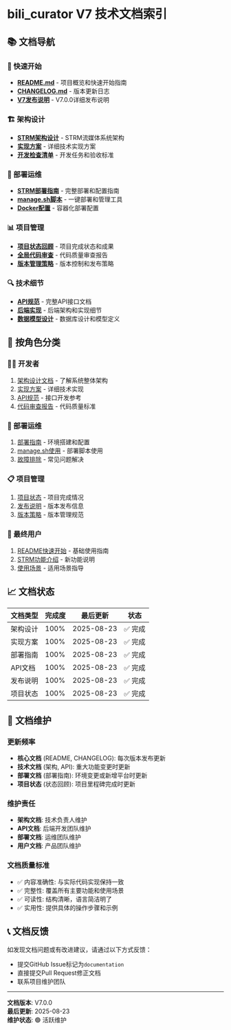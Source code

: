 # bili_curator V7 技术文档索引

## 📚 文档导航

### 🚀 快速开始
- **[README.md](../../README.md)** - 项目概览和快速开始指南
- **[CHANGELOG.md](../../CHANGELOG.md)** - 版本更新日志
- **[V7发布说明](./V7_RELEASE_NOTES.md)** - V7.0.0详细发布说明

### 🏗 架构设计
- **[STRM架构设计](./STRM_ARCHITECTURE_DESIGN.md)** - STRM流媒体系统架构
- **[实现方案](./STRM_IMPLEMENTATION_PLAN.md)** - 详细技术实现方案
- **[开发检查清单](./STRM_DEVELOPMENT_CHECKLIST.md)** - 开发任务和验收标准

### 🔧 部署运维
- **[STRM部署指南](./STRM_DEPLOYMENT_GUIDE.md)** - 完整部署和配置指南
- **[manage.sh脚本](../../scripts/manage.sh)** - 一键部署和管理工具
- **[Docker配置](../../docker-compose.yml)** - 容器化部署配置

### 📊 项目管理
- **[项目状态回顾](./PROJECT_STATUS_REVIEW.md)** - 项目完成状态和成果
- **[全局代码审查](./GLOBAL_CODE_REVIEW_REPORT.md)** - 代码质量审查报告
- **[版本管理策略](../VERSION_MANAGEMENT_STRATEGY.md)** - 版本控制和发布策略

### 🔍 技术细节
- **[API规范](./API_SPECIFICATION.md)** - 完整API接口文档
- **[后端实现](./BACKEND_IMPLEMENTATION.md)** - 后端架构和实现细节
- **[数据模型设计](./DATA_MODEL_DESIGN.md)** - 数据库设计和模型定义

## 🎯 按角色分类

### 👨‍💻 开发者
1. [架构设计文档](./STRM_ARCHITECTURE_DESIGN.md) - 了解系统整体架构
2. [实现方案](./STRM_IMPLEMENTATION_PLAN.md) - 详细技术实现
3. [API规范](./API_SPECIFICATION.md) - 接口开发参考
4. [代码审查报告](./GLOBAL_CODE_REVIEW_REPORT.md) - 代码质量标准

### 🚀 部署运维
1. [部署指南](./STRM_DEPLOYMENT_GUIDE.md) - 环境搭建和配置
2. [manage.sh使用](../../scripts/manage.sh) - 部署脚本使用
3. [故障排除](./STRM_DEPLOYMENT_GUIDE.md#故障排除) - 常见问题解决

### 📋 项目管理
1. [项目状态](./PROJECT_STATUS_REVIEW.md) - 项目完成情况
2. [发布说明](./V7_RELEASE_NOTES.md) - 版本发布信息
3. [版本策略](../VERSION_MANAGEMENT_STRATEGY.md) - 版本管理规范

### 👥 最终用户
1. [README快速开始](../../README.md#快速开始) - 基础使用指南
2. [STRM功能介绍](./V7_RELEASE_NOTES.md#核心亮点) - 新功能说明
3. [使用场景](./V7_RELEASE_NOTES.md#使用场景) - 适用场景指导

## 📈 文档状态

| 文档类型 | 完成度 | 最后更新 | 状态 |
|---------|--------|----------|------|
| 架构设计 | 100% | 2025-08-23 | ✅ 完成 |
| 实现方案 | 100% | 2025-08-23 | ✅ 完成 |
| 部署指南 | 100% | 2025-08-23 | ✅ 完成 |
| API文档 | 100% | 2025-08-23 | ✅ 完成 |
| 发布说明 | 100% | 2025-08-23 | ✅ 完成 |
| 项目状态 | 100% | 2025-08-23 | ✅ 完成 |

## 🔄 文档维护

### 更新频率
- **核心文档** (README, CHANGELOG): 每次版本发布更新
- **技术文档** (架构, API): 重大功能变更时更新
- **部署文档** (部署指南): 环境变更或新增平台时更新
- **项目状态** (状态回顾): 项目里程碑完成时更新

### 维护责任
- **架构文档**: 技术负责人维护
- **API文档**: 后端开发团队维护
- **部署文档**: 运维团队维护
- **用户文档**: 产品团队维护

### 文档质量标准
- ✅ 内容准确性: 与实际代码实现保持一致
- ✅ 完整性: 覆盖所有主要功能和使用场景
- ✅ 可读性: 结构清晰，语言简洁明了
- ✅ 实用性: 提供具体的操作步骤和示例

## 📞 文档反馈

如发现文档问题或有改进建议，请通过以下方式反馈：
- 提交GitHub Issue标记为`documentation`
- 直接提交Pull Request修正文档
- 联系项目维护团队

---

**文档版本**: V7.0.0  
**最后更新**: 2025-08-23  
**维护状态**: 🟢 活跃维护

